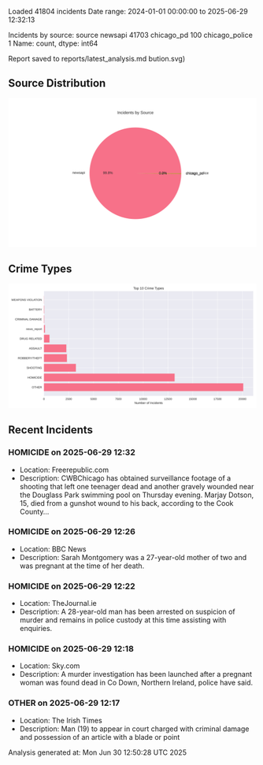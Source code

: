 
Loaded 41804 incidents
Date range: 2024-01-01 00:00:00 to 2025-06-29 12:32:13

Incidents by source:
source
newsapi           41703
chicago_pd          100
chicago_police        1
Name: count, dtype: int64

Report saved to reports/latest_analysis.md
bution.svg)

## Source Distribution
![Source Distribution](images/source_distribution.svg)

## Crime Types
![Crime Types](images/crime_types.svg)

## Recent Incidents

### HOMICIDE on 2025-06-29 12:32
- Location: Freerepublic.com
- Description: CWBChicago has obtained surveillance footage of a shooting that left one teenager dead and another gravely wounded near the Douglass Park swimming pool on Thursday evening. Marjay Dotson, 15, died from a gunshot wound to his back, according to the Cook County…


### HOMICIDE on 2025-06-29 12:26
- Location: BBC News
- Description: Sarah Montgomery was a 27-year-old mother of two and was pregnant at the time of her death.


### HOMICIDE on 2025-06-29 12:22
- Location: TheJournal.ie
- Description: A 28-year-old man has been arrested on suspicion of murder and remains in police custody at this time assisting with enquiries.


### HOMICIDE on 2025-06-29 12:18
- Location: Sky.com
- Description: A murder investigation has been launched after a pregnant woman was found dead in Co Down, Northern Ireland, police have said.


### OTHER on 2025-06-29 12:17
- Location: The Irish Times
- Description: Man (19) to appear in court charged with criminal damage and possession of an article with a blade or point

Analysis generated at: Mon Jun 30 12:50:28 UTC 2025
